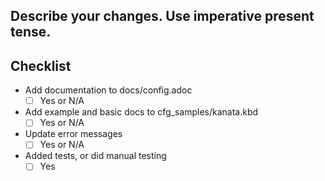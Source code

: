 ## Describe your changes. Use imperative present tense.

## Checklist

- Add documentation to docs/config.adoc
  - [ ] Yes or N/A
- Add example and basic docs to cfg_samples/kanata.kbd
  - [ ] Yes or N/A
- Update error messages
  - [ ] Yes or N/A
- Added tests, or did manual testing
  - [ ] Yes
